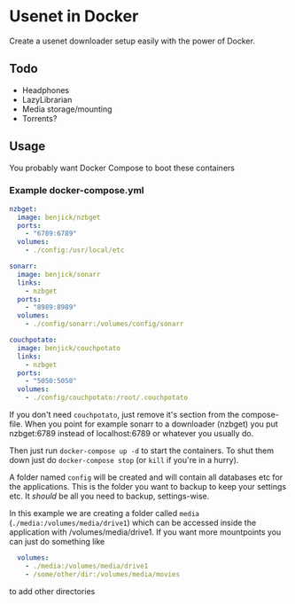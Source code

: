 # Usenet in Docker

Create a usenet downloader setup easily with the power of Docker.

## Todo

* Headphones
* LazyLibrarian
* Media storage/mounting
* Torrents?

## Usage

You probably want Docker Compose to boot these containers

### Example docker-compose.yml

```yml
nzbget:
  image: benjick/nzbget
  ports:
    - "6789:6789"
  volumes:
    - ./config:/usr/local/etc

sonarr:
  image: benjick/sonarr
  links:
    - nzbget
  ports:
    - "8989:8989"
  volumes:
    - ./config/sonarr:/volumes/config/sonarr

couchpotato:
  image: benjick/couchpotato
  links:
    - nzbget
  ports:
    - "5050:5050"
  volumes:
    - ./config/couchpotato:/root/.couchpotato
```

If you don't need `couchpotato`, just remove it's section from the compose-file. When you point for example sonarr to a downloader (nzbget) you put nzbget:6789 instead of localhost:6789 or whatever you usually do.

Then just run `docker-compose up -d` to start the containers. To shut them down just do `docker-compose stop` (or `kill` if you're in a hurry).

A folder named `config` will be created and will contain all databases etc for the applications. This is the folder you want to backup to keep your settings etc. It *should* be all you need to backup, settings-wise.

In this example we are creating a folder called `media` (`./media:/volumes/media/drive1`) which can be accessed inside the application with /volumes/media/drive1. If you want more mountpoints you can just do something like

```yml
  volumes:
    - ./media:/volumes/media/drive1
    - /some/other/dir:/volumes/media/movies
```

to add other directories
